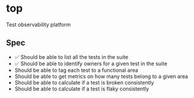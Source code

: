 # top

Test observability platform

## Spec

- ✅ Should be able to list all the tests in the suite
- ✅ Should be able to identify owners for a given test in the suite
- Should be able to tag each test to a functional area
- Should be able to get metrics on how many tests belong to a given area
- Should be able to calculate if a test is broken consistently
- Should be able to calculate if a test is flaky consistently

